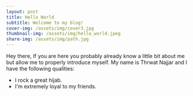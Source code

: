 ```yaml
---
layout: post
title: Hello World
subtitle: Welcome to my blog!
cover-img: /assets/img/cover3.jpg
thumbnail-img: /assets/img/hello_world.jpeg
share-img: /assets/img/path.jpg
---
```


Hey there, 
If you are here you probably already know a little bit about me but allow me to properly introduce myself. My name is Thrwat Najjar and I have the following qualities:

- I rock a great hijab.
- I'm extremely loyal to my friends.
